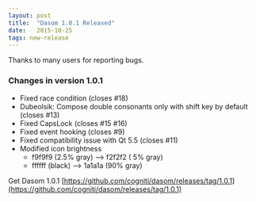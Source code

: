 ```yaml
---
layout: post
title:  "Dasom 1.0.1 Released"
date:   2015-10-25
tags: new-release
---
```


Thanks to many users for reporting bugs.

### Changes in version 1.0.1

  * Fixed race condition (closes #18)
  * Dubeolsik: Compose double consonants only with shift key by default (closes #13)
  * Fixed CapsLock (closes #15 #16)
  * Fixed event hooking (closes #9)
  * Fixed compatibility issue with Qt 5.5 (closes #11)
  * Modified icon brightness
    - f9f9f9 (2.5% gray) --> f2f2f2 ( 5% gray)
    - ffffff (black)     --> 1a1a1a (90% gray)

Get Dasom 1.0.1
[https://github.com/cogniti/dasom/releases/tag/1.0.1](https://github.com/cogniti/dasom/releases/tag/1.0.1)
